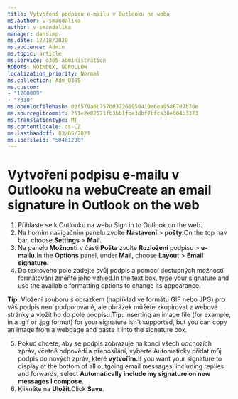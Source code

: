 ```yaml
---
title: Vytvoření podpisu e-mailu v Outlooku na webu
ms.author: v-smandalika
author: v-smandalika
manager: dansimp
ms.date: 12/18/2020
ms.audience: Admin
ms.topic: article
ms.service: o365-administration
ROBOTS: NOINDEX, NOFOLLOW
localization_priority: Normal
ms.collection: Adm_O365
ms.custom:
- "1200009"
- "7310"
ms.openlocfilehash: 02f579a6b7570037261959419a6ea9586707b76e
ms.sourcegitcommit: 251e2e82571fb3bb1fbe3dbf7bfca30e004b3373
ms.translationtype: MT
ms.contentlocale: cs-CZ
ms.lasthandoff: 03/05/2021
ms.locfileid: "50481290"
---
```

# <a name="create-an-email-signature-in-outlook-on-the-web"></a><span data-ttu-id="2298f-102">Vytvoření podpisu e-mailu v Outlooku na webu</span><span class="sxs-lookup"><span data-stu-id="2298f-102">Create an email signature in Outlook on the web</span></span>

1. <span data-ttu-id="2298f-103">Přihlaste se k Outlooku na webu.</span><span class="sxs-lookup"><span data-stu-id="2298f-103">Sign in to Outlook on the web.</span></span>
2. <span data-ttu-id="2298f-104">Na horním navigačním panelu zvolte **Nastavení**  >  **pošty.**</span><span class="sxs-lookup"><span data-stu-id="2298f-104">On the top nav bar, choose **Settings** > **Mail**.</span></span>
3. <span data-ttu-id="2298f-105">Na panelu **Možnosti** v části **Pošta** zvolte **Rozložení** podpisu  >  **e-mailu.**</span><span class="sxs-lookup"><span data-stu-id="2298f-105">In the **Options** panel, under **Mail**, choose **Layout** > **Email signature**.</span></span>
4. <span data-ttu-id="2298f-106">Do textového pole zadejte svůj podpis a pomocí dostupných možností formátování změňte jeho vzhled.</span><span class="sxs-lookup"><span data-stu-id="2298f-106">In the text box, type your signature and use the available formatting options to change its appearance.</span></span>

<span data-ttu-id="2298f-107">**Tip:** Vložení souboru s obrázkem (například ve formátu GIF nebo JPG) pro váš podpis není podporované, ale obrázek můžete zkopírovat z webové stránky a vložit ho do pole podpisu.</span><span class="sxs-lookup"><span data-stu-id="2298f-107">**Tip:** Inserting an image file (for example, in a .gif or .jpg format) for your signature isn't supported, but you can copy an image from a webpage and paste it into the signature box.</span></span>

5. <span data-ttu-id="2298f-108">Pokud chcete, aby se podpis zobrazuje na konci všech odchozích zpráv, včetně odpovědí a přeposílání, vyberte Automaticky přidat můj podpis do nových zpráv, které **vytvořím.**</span><span class="sxs-lookup"><span data-stu-id="2298f-108">If you want your signature to display at the bottom of all outgoing email messages, including replies and forwards, select **Automatically include my signature on new messages I compose**.</span></span>
6. <span data-ttu-id="2298f-109">Klikněte na **Uložit**.</span><span class="sxs-lookup"><span data-stu-id="2298f-109">Click **Save**.</span></span>
